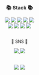 
<div align=center>
	<h3>📚 Stack 📚</h3>
</div>

<div align="center">
<img src="https://img.shields.io/badge/JavaScript-F7DF1E?style=flat-square&logo=JavaScript&logoColor=white"/> <img src="https://img.shields.io/badge/TypeScript-3178C6?style=flat-square&logo=TypeScript&logoColor=white"/> <img src="https://img.shields.io/badge/Emotion-d36ac2?style=flat-square"/> <img src="https://img.shields.io/badge/HTML5-E34F26?style=flat-square&logo=HTML5&logoColor=white"/> <img src="https://img.shields.io/badge/CSS3-1572B6?style=flat-square&logo=CSS3&logoColor=white"/><br/>
<img src="https://img.shields.io/badge/React-61DAFB?style=flat-square&logo=React&logoColor=white"/> <img src="https://img.shields.io/badge/Next.js-000000?style=flat-square&logo=Next.js&logoColor=white"/> <img src="https://img.shields.io/badge/GraphQL-E10098?style=flat-square&logo=GraphQL&logoColor=white"/> <img src="https://img.shields.io/badge/Apollo Client-311C87?style=flat-square&logo=Apollo GraphQL&logoColor=white"/><br/>
</div>

<br/>

<div align=center>
	<p>🎨 SNS 🎨</p>
</div>
<div align=center>
	<a href="https://velog.io/@bie38">
		<img src="https://img.shields.io/badge/Blog-FF9800?style=flat&logo=Blogger&logoColor=white" />
	</a>
	<a href="mailto:lsenaa3838@gmail.com">
		<img src="https://img.shields.io/badge/Mail-30B980?style=flat&logo=Gmail&logoColor=white" />
	</a>


</div>

<br/>

<div align=center>
	<br/>
<img src="https://github-readme-stats.vercel.app/api/top-langs/?username=lsenaa&layout=compact">
<img src="https://github-readme-stats.vercel.app/api?username=lsenaa&show_icons=true">

</div>
